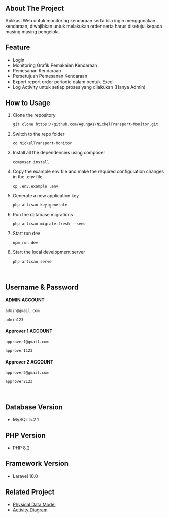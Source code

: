 ## About The Project<a name = "about"></a>

Aplikasi Web untuk monitoring kendaraan serta bila ingin menggunakan kendaraan, diwajibkan untuk melakukan order serta harus disetujui kepada masing masing pengelola.

## **Feature** <a name = "fitur"></a>
* Login
* Monitoring Grafik Pemakaian Kendaraan
* Pemesanan Kendaraan
* Persetujuan Pemesanan Kendaraan
* Export report order periodic dalam bentuk Excel
* Log Activity untuk setiap proses yang dilakukan (Hanya Admin)

## **How to Usage** <a name="usage"></a>
1. Clone the repository

    ```git clone https://github.com/AgungA1/NickelTransport-Monitor.git```


2. Switch to the repo folder

    ```cd NickelTransport-Monitor```


3. Install all the dependencies using composer

    ```composer install```

4. Copy the example env file and make the required configuration changes in the .env file

    ```cp .env.example .env```

5. Generate a new application key

    ``php artisan key:generate``

6. Run the database migrations

    ```php artisan migrate:fresh --seed```

7. Start run dev
    
    ```npm run dev```

8. Start the local development server

    ```php artisan serve```

<br>

## **Username & Password** <a name = "tampilan"></a>



  #### ADMIN ACCOUNT
  ```admin@gmail.com```

  ```admin123```



  #### Approver 1 ACCOUNT
  ```approver1@gmail.com```

  ```approver1123```



#### Approver 2 ACCOUNT 
```approver2@gmail.com```

```approver2123```

<br>


## Database Version <a name="database-version"></a>

* MySQL 5.2.1

## PHP Version <a name="php-version"></a>

* PHP 8.2

## Framework Version <a name="framework-version"></a>

* Laravel 10.0

## Related Project <a name="related-project"></a>

* [Physical Data Model](public/physical-data-model/pdm.md)
* [Activity Diagram](public/activity-diagram/activity-diagram.md)

